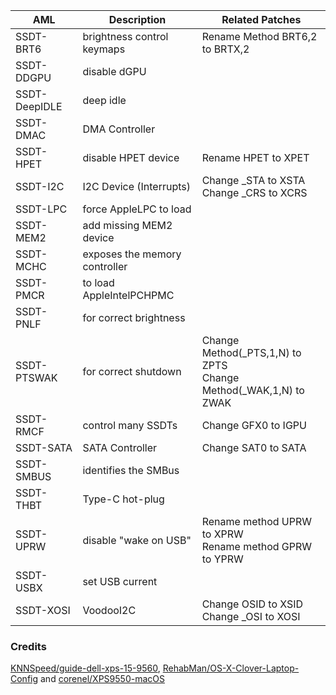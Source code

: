 | AML           | Description                   | Related Patches                                              |
| ------------- | ----------------------------- | ------------------------------------------------------------ |
| SSDT-BRT6     | brightness control keymaps    | Rename Method BRT6,2 to BRTX,2                               |
| SSDT-DDGPU    | disable dGPU                  |                                                              |
| SSDT-DeepIDLE | deep idle                     |                                                              |
| SSDT-DMAC     | DMA Controller                |                                                              |
| SSDT-HPET     | disable HPET device           | Rename HPET to XPET                                          |
| SSDT-I2C      | I2C Device (Interrupts)       | Change _STA to XSTA<br />Change _CRS to XCRS                 |
| SSDT-LPC      | force AppleLPC to load        |                                                              |
| SSDT-MEM2     | add missing MEM2 device       |                                                              |
| SSDT-MCHC     | exposes the memory controller |                                                              |
| SSDT-PMCR     | to load AppleIntelPCHPMC      |                                                              |
| SSDT-PNLF     | for correct brightness        |                                                              |
| SSDT-PTSWAK   | for correct shutdown          | Change Method(\_PTS,1,N) to ZPTS<br />Change Method(\_WAK,1,N) to ZWAK |
| SSDT-RMCF     | control many SSDTs            | Change GFX0 to IGPU                                          |
| SSDT-SATA     | SATA Controller               | Change SAT0 to SATA                                          |
| SSDT-SMBUS    | identifies the SMBus          |                                                              |
| SSDT-THBT     | Type-C hot-plug               |                                                              |
| SSDT-UPRW     | disable "wake on USB"         | Rename method UPRW to XPRW<br />Rename method GPRW to YPRW   |
| SSDT-USBX     | set USB current               |                                                              |
| SSDT-XOSI     | VoodooI2C                     | Change OSID to XSID<br />Change _OSI to XOSI                 |

### Credits

[KNNSpeed/guide-dell-xps-15-9560](https://www.tonymacx86.com/threads/guide-dell-xps-15-9560-4k-touch-1tb-ssd-32gb-ram-100-adobergb.224486/), [RehabMan/OS-X-Clover-Laptop-Config](https://github.com/RehabMan/OS-X-Clover-Laptop-Config) and [corenel/XPS9550-macOS](https://github.com/corenel/XPS9550-macOS)


